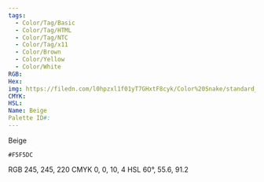 ```yaml
---
tags:
  - Color/Tag/Basic
  - Color/Tag/HTML
  - Color/Tag/NTC
  - Color/Tag/x11
  - Color/Brown
  - Color/Yellow
  - Color/White
RGB: 
Hex: 
img: https://filedn.com/l0hpzxl1f01yT7GHxtF8cyk/Color%20Snake/standard_csv_to_svg//F5F5DC.svg
CMYK: 
HSL: 
Name: Beige
Palette ID#:
---
```

Beige
```palette
#F5F5DC
```
RGB 245, 245, 220
CMYK	0, 0, 10, 4
HSL	60°, 55.6, 91.2